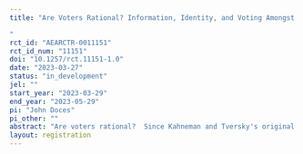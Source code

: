 ```yaml
---
title: "Are Voters Rational? Information, Identity, and Voting Amongst the Baoulé and Dioula
"
rct_id: "AEARCTR-0011151"
rct_id_num: "11151"
doi: "10.1257/rct.11151-1.0"
date: "2023-03-27"
status: "in_development"
jel: ""
start_year: "2023-03-29"
end_year: "2023-05-29"
pi: "John Doces"
pi_other: ""
abstract: "Are voters rational?  Since Kahneman and Tversky's original analysis indicating that people are vulnerable to framing effects, claims have been made that people are not rational.  This includes voters.  In many ways, voters have been shown to be vulnerable to framing and other effects which many candidates have used to their political advantage.  If voters are not rational then this poses numerous problems for elections and democracy more generally.  Moreover, if voters are not rational then relying on public opinion for policymakers is problematic because opinions could be easily swayed depending on the way questions are posed.  Are voters rational?  This paper studies this question developing a simple test.  In a simple two candidate set-up with no information voters should prefer the candidate they most closely identify with but with additional information about the candidate’s policy positions then voters should choose the candidate they most closely identify with ideologically.  In this study, we examine these expectations in an African context focusing on the role of ethnicity and voting.  We examine the effect of information on voting decisions amongst west African respondents.  We focus on two major ethnic groups in Côte d’Ivoire, specifically the Baoulé, an Akan group that has ruled the country for much of its time since independence, and the Dioula, a northern Mande group that has recently secured national power.  The two groups have had contentious and conflictual political relations over the last twenty or so years.  In a simple two candidate race, amongst Baoulé respondents we would expect that if shown just a picture and name that they will choose the Baoulé candidate over the Dioula candidate.  However, if we add ideological information and make the Dioula candidate relatively preferable to the average voter (socially conservative, economically liberal) then if Baoulé voters are rational they should prefer the Dioula candidate over their co-ethnic.  The same is true for Dioula respondents who should prefer the Dioula candidate in the low-information environment but the relatively conservative Baoulé candidate in the high information environment.  If voters are not rational then they will vote for their co-ethnic in both low and high information environments.   We test these claims in a series of field experiments in Yamoussoukro, a Baoulé stronghold, and in Abobo a Dioula stronghold.  "
layout: registration
---
```


